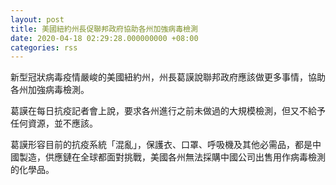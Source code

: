 ```yaml
---
layout: post
title: 美國紐約州長促聯邦政府協助各州加強病毒檢測
date: 2020-04-18 02:29:28.000000000 +08:00
categories: rss
---
```


新型冠狀病毒疫情嚴峻的美國紐約州，州長葛謨說聯邦政府應該做更多事情，協助各州加強病毒檢測。

葛謨在每日抗疫記者會上說，要求各州進行之前未做過的大規模檢測，但又不給予任何資源，並不應該。

葛謨形容目前的抗疫系統「混亂」，保護衣、口罩、呼吸機及其他必需品，都是中國製造，供應鏈在全球都面對挑戰，美國各州無法採購中國公司出售用作病毒檢測的化學品。
